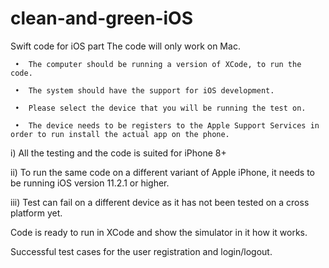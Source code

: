 # clean-and-green-iOS
Swift code for iOS part
The code will only work on Mac.


     •	The computer should be running a version of XCode, to run the code.

     •	The system should have the support for iOS development.

     •	Please select the device that you will be running the test on.

     •	The device needs to be registers to the Apple Support Services in order to run install the actual app on the phone.

  i)	All the testing and the code is suited for iPhone 8+

  ii)	To run the same code on a different variant of Apple iPhone, it needs to be running iOS version 11.2.1 or higher.

  iii)	Test can fail on a different device as it has not been tested on a cross platform yet.


Code is ready to run in XCode and show the simulator in it how it works.

Successful test cases for the user registration and login/logout.
